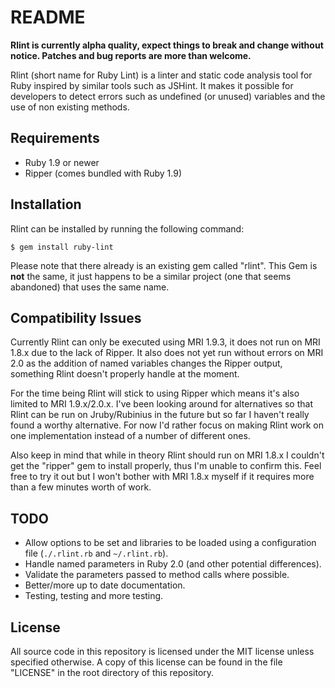 # README

**Rlint is currently alpha quality, expect things to break and change without
notice. Patches and bug reports are more than welcome.**

Rlint (short name for Ruby Lint) is a linter and static code analysis tool for
Ruby inspired by similar tools such as JSHint. It makes it possible for
developers to detect errors such as undefined (or unused) variables and the
use of non existing methods.

## Requirements

* Ruby 1.9 or newer
* Ripper (comes bundled with Ruby 1.9)

## Installation

Rlint can be installed by running the following command:

    $ gem install ruby-lint

Please note that there already is an existing gem called "rlint". This Gem is
**not** the same, it just happens to be a similar project (one that seems
abandoned) that uses the same name.

## Compatibility Issues

Currently Rlint can only be executed using MRI 1.9.3, it does not run on MRI
1.8.x due to the lack of Ripper. It also does not yet run without errors on
MRI 2.0 as the addition of named variables changes the Ripper output, something
Rlint doesn't properly handle at the moment.

For the time being Rlint will stick to using Ripper which means it's also
limited to MRI 1.9.x/2.0.x. I've been looking around for alternatives so that
Rlint can be run on Jruby/Rubinius in the future but so far I haven't really
found a worthy alternative. For now I'd rather focus on making Rlint work on
one implementation instead of a number of different ones.

Also keep in mind that while in theory Rlint should run on MRI 1.8.x I couldn't
get the "ripper" gem to install properly, thus I'm unable to confirm this. Feel
free to try it out but I won't bother with MRI 1.8.x myself if it requires more
than a few minutes worth of work.

## TODO

* Allow options to be set and libraries to be loaded using a configuration
  file (`./.rlint.rb` and `~/.rlint.rb`).
* Handle named parameters in Ruby 2.0 (and other potential differences).
* Validate the parameters passed to method calls where possible.
* Better/more up to date documentation.
* Testing, testing and more testing.

## License

All source code in this repository is licensed under the MIT license unless
specified otherwise. A copy of this license can be found in the file "LICENSE"
in the root directory of this repository.
